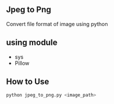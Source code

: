 ## Jpeg to Png

Convert file format of image using python

## using module

- sys
- Pillow

## How to Use

```bash
python jpeg_to_png.py <image_path>
```
